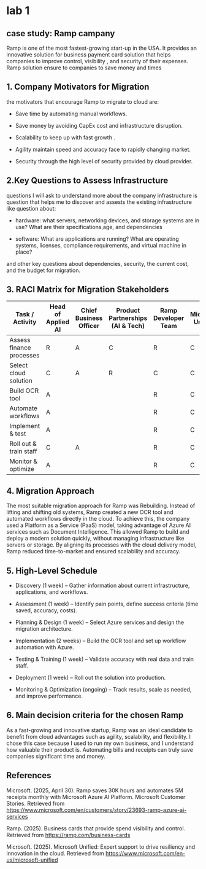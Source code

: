 <!-- ### header3
## header 2
# header  -->
# lab 1

## case study: Ramp campany

Ramp is one of the most fastest-growing start-up in the USA. It provides an innovative solution for business payment card solution that  helps companies to improve control, visibility , and security of their expenses. Ramp solution ensure to companies to save money and times

## 1. Company Motivators for Migration
the motivators that encourage Ramp to migrate to cloud are:

- Save time by automating manual workflows.

- Save money by avoiding CapEx cost and infrastructure disruption.

- Scalability to keep up with  fast growth .

- Agility maintain speed and accuracy face to rapidly changing market.

- Security through the high level of security provided by cloud provider.

## 2.Key Questions to Assess Infrastructure

questions I will ask to understand more about the company infrastructure is question that helps me to discover and assests the existing infrastructure like question about:

- hardware: what servers, networking devices, and storage systems are in use? What are their specifications,age, and dependencies

- software: What are applications are running? What are operating systems, licenses, compliance requirements, and virtual machine in place?

and other key questions about dependencies, security, the current cost, and the budget for migration.

## 3. RACI Matrix for Migration Stakeholders


| Task / Activity           | Head of Applied AI | Chief Business Officer | Product Partnerships (AI & Tech) | Ramp Developer Team | Microsoft Unified | Finance Team / Employees | Customers / Investors |
|---------------------------|--------------------|------------------------|----------------------------------|---------------------|------------------|--------------------------|-----------------------|
| Assess finance processes  | R                  | A                      | C                                | R                  | C                | I                        |                       |
| Select cloud solution     | C                  | A                      | R                                | C                   | C                | I                        |                       |
| Build OCR tool            | A                  |                        |                                  | R                  | C                | I                        |                       |
| Automate workflows        | A                  |                        |                                  | R                  | C                | I                        |                       |
| Implement & test          | A                  |                        |                                  | R                  | C                | I                        |                       |
| Roll out & train staff    | C                  | A                      |                                  | R                  | C                | I                        |                       |
| Monitor & optimize        | A                  |                        |                                  | R                  | C                | I                        | I                     |
 
 ## 4. Migration Approach

The most suitable migration approach for Ramp was Rebuilding. Instead of lifting and shifting old systems, Ramp created a new OCR tool and automated workflows directly in the cloud. To achieve this, the company used a Platform as a Service (PaaS) model, taking advantage of Azure AI services such as Document Intelligence. This allowed Ramp to build and deploy a modern solution quickly, without managing infrastructure like servers or storage. By aligning its processes with the cloud delivery model, Ramp reduced time-to-market and ensured scalability and accuracy.

 ## 5. High-Level Schedule 

- Discovery (1 week) – Gather information about current infrastructure, applications, and workflows.

- Assessment (1 week) – Identify pain points, define success criteria (time saved, accuracy, costs).

- Planning & Design (1 week) – Select Azure services and design the migration architecture.

- Implementation (2 weeks) – Build the OCR tool and set up workflow automation with Azure.

- Testing & Training (1 week) – Validate accuracy with real data and train staff.

- Deployment (1 week) – Roll out the solution into production.

- Monitoring & Optimization (ongoing) – Track results, scale as needed, and improve performance.

## 6. Main decision criteria for the chosen Ramp

As a fast-growing and innovative startup, Ramp was an ideal candidate to benefit from cloud advantages such as agility, scalability, and flexibility. I chose this case because I used to run my own business, and I understand how valuable their product is. Automating bills and receipts can truly save companies significant time and money.


## References
Microsoft. (2025, April 30). Ramp saves 30K hours and automates 5M receipts monthly with Microsoft Azure AI Platform. Microsoft Customer Stories. Retrieved from https://www.microsoft.com/en/customers/story/23693-ramp-azure-ai-services

Ramp. (2025). Business cards that provide spend visibility and control. Retrieved from https://ramp.com/business-cards

Microsoft. (2025). Microsoft Unified: Expert support to drive resiliency and innovation in the cloud. Retrieved from https://www.microsoft.com/en-us/microsoft-unified

